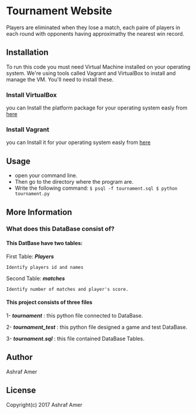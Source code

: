 # Tournament Website

Players are eliminated when they lose a match, each paire of players in each round with opponents having approximathy the nearest win record.

## Installation
To run this code you must need  Virtual Machine installed on your operating system.
We're using tools called Vagrant and VirtualBox to install and manage the VM. 
You'll need to install these.

### Install VirtualBox 
you can Install the platform package for your operating system easly from [here](https://www.virtualbox.org/wiki/Downloads)

 ### Install Vagrant 
you can Install it for your operating system easly from [here](https://www.vagrantup.com/downloads.html)

## Usage
* open your command line.
* Then go to the directory where the program are.
* Write the following command:
`$ psql -f tournament.sql
 $ python tournament.py`

## More Information

### What does this DataBase consist of?

#### This DatBase have two tables:

First Table: **_Players_**
```
Identify players id and names 
```

Second Table: **_matches_**
```
Identify number of matches and player's score.
```

#### This project consists of three files

1- **_tournament_** : this python file connected to DataBase.

2- **_tournament_test_** : this python file designed a game and test DataBase. 

3- **_tournament.sql_** : this file contained DataBase Tables.

## Author

Ashraf Amer

## License

Copyright(c) 2017 Ashraf Amer